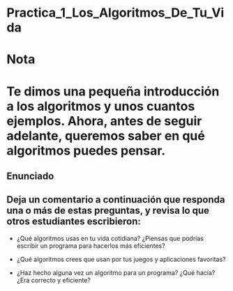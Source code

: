 # Practica_1_Los_Algoritmos_De_Tu_Vida

# Nota
# Te dimos una pequeña introducción a los algoritmos y unos cuantos ejemplos. Ahora, antes de seguir adelante, queremos saber en qué algoritmos puedes pensar.

## Enunciado
## Deja un comentario a continuación que responda una o más de estas preguntas, y revisa lo que otros estudiantes escribieron:

* ¿Qué algoritmos usas en tu vida cotidiana? ¿Piensas que podrías escribir un programa para hacerlos más eficientes?

* ¿Qué algoritmos crees que usan por tus juegos y aplicaciones favoritas?

* ¿Haz hecho alguna vez un algoritmo para un programa? ¿Qué hacía? ¿Era correcto y eficiente?
